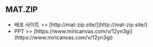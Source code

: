 ## MAT.ZIP
<ul>
<li>배포 사이트 >> [http://mat-zip.site/](http://mat-zip.site/) </li>
<li>PPT >> [https://www.miricanvas.com/v/12yn3gi](https://www.miricanvas.com/v/12yn3gi)</li>
</ul>
